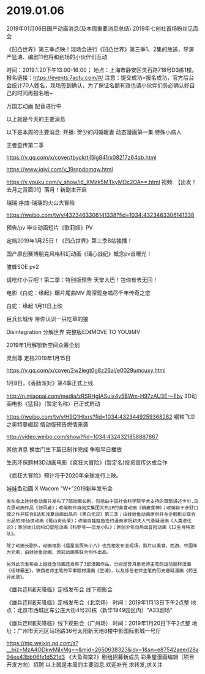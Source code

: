 # 2019.01.06

2019年01月06日国产动画消息(及本周重要消息总结)
2019年七创社首场粉丝见面会

《凹凸世界》第三季点映！现场会进行《凹凸世界》第三季1、2集的放送，导演严猛涛、编剧11也将和到场的小伙伴们互动

时间：2019.1.20下午13:00-16:00；
地点：上海市静安区灵石路718号D3栋1楼。
报名链接：https://events.7aotu.com/#/
注意：提交成功=报名成功，官方后台会统计70人姓名，现场签到确认，为了保证名额有效也请小伙伴们务必确认好自己的时间再报名哦~



 万国志动画  配音进行中


以上就是今天的主要消息


以下是本周的主要消息:
开播:
贺少的闪婚暖妻 动态漫画第一集 特殊小病人


王者歪传第二季

https://v.qq.com/x/cover/tbyckrtjl5lg841/x08217z64qb.html

https://www.iqiyi.com/v_19rqpdomqw.html

https://v.youku.com/v_show/id_XMzk5MTkyMDc2OA==.html
视频:
【出发！去月之背面01】落月！新副本开启


瑞瑞·序曲-瑞瑞的火山大冒险

 https://weibo.com/tv/v/4323463306141338?fid=1034:4323463306141338

 
预告/pv
 毕业动画短片《歌莉娅》PV

定档2019年1月25日！《凹凸世界》第三季B站独播！


国产原创赛博朋克风格科幻动画《璃心战纪》概念pv首曝光！


雏蜂SOE pv2


请吃红小豆吧！第二季：特别版预告 天堂大巴！包你有去无回！


电影《白蛇：缘起》曝片尾曲MV 周深现身唱尽千年传奇之恋

白蛇：缘起 1月11日上映


巨兵长城传 带你认识一只吃草的狼


Disintegration 分解世界 完整版ED《MOVE TO YOU》MV

 2019年1月解锁新空间众筹企划


灵剑尊 定档2019年1月15日

https://v.qq.com/x/cover/2w2legt0g8z26al/e0029umcuxy.html


1月8日，《香肠派对》第4季正式上线

http://n.miaopai.com/media/zRSRHgIASuIx4v5BWm-H97zAU3E-~Ebv
3D动画电影《猛犸》（暂定名称）已正式启动

https://weibo.com/tv/v/H9Q1Htxrs?fid=1034:4323449259368282
钢铁飞龙之奥特曼崛起  情动版预告燃情来袭 

http://video.weibo.com/show?fid=1034:4324321858887867

 
 其他消息
 换世门生下篇已制作完成 争取早日播放


 生态环保题材3D动画电影《疯狂大冒险》(暂定名)投资宣传达成合作

《疯狂大冒险》预计将于2020年全球发行上映。

 


娃娃鱼动画  X  Wacom  “W+”2019新年发布会   

    发布会上娃娃鱼动画共发布了7部动画长剧，包括由中国社会科学院学术支持的首部讲述卡尔.马克思动画作品《领风者》；改编制作自阅文集团大热IP的美食动画《萌妻食神》；改编自于彦舒口碑之作并联合B站和浅夏动画出品的《黑白无双》第三季；由娃娃鱼动画原创并与企鹅影业联合出品的3D仙侠动画《蜀山奇仙录》；改编自娃娃鱼签约漫画家祝耕夫人气悬疑漫画《人类进化论》；原创幼儿向科幻冒险动画《科罗号——恐龙小队》；原创少年向热血冒险动画《12生肖特攻队》。   

    除了动画长剧外，动画电影《福星高照朱小八》也亮相发布会现场，影片以美食、西游、中国年为元素，由娃娃鱼动画、流彩动画等联合创作出品。   

    另外此次发布会上娃娃鱼动画还发布了3部漫画作品，分别是曾月泉老师主笔的运动题材漫画《街球霸王》，铁西老师主笔的军事题材漫画《空魂》，以及练任老师主笔的历史悬疑漫画《药王异闻录》。

《雄兵连II诸天降临》定档发布会 线下观影会   

《雄兵连II诸天降临》定档发布会（北京场）    时间：2019年1月13日下午2点整    地点：北京市西城区车公庄大街4号20栋（新华1949园区内）“A33剧场”   

《雄兵连II诸天降临》线下观影会（广州场）    时间：2019年1月20日下午2点整    地址：广州市天河区马场路36号太阳新天地8楼中影国际影城一号厅   

https://mp.weixin.qq.com/s?__biz=MzA4ODkwMjIxMg==&mid=2650638323&idx=1&sn=e87542aeed28a94ee43bb06fe1d521d3
《大鱼海棠2》剧组招募新成员
彩条屋漫画编辑（项目开发方向）招聘
 以上就是本周的主要消息,欢迎补充
求转发,求关注

 


